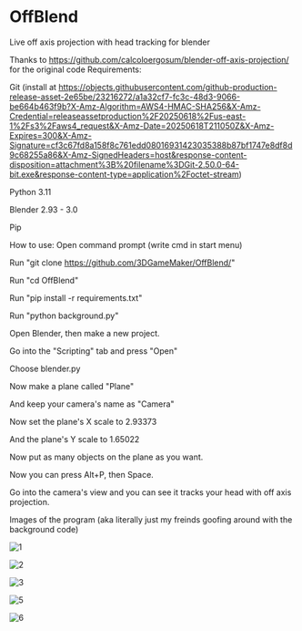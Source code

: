 # OffBlend
Live off axis projection with head tracking for blender

Thanks to https://github.com/calcoloergosum/blender-off-axis-projection/  for the original code
Requirements: 

Git (install at https://objects.githubusercontent.com/github-production-release-asset-2e65be/23216272/a1a32cf7-fc3c-48d3-9066-be664b463f9b?X-Amz-Algorithm=AWS4-HMAC-SHA256&X-Amz-Credential=releaseassetproduction%2F20250618%2Fus-east-1%2Fs3%2Faws4_request&X-Amz-Date=20250618T211050Z&X-Amz-Expires=300&X-Amz-Signature=cf3c67fd8a158f8c761edd08016931423035388b87bf1747e8df8d9c68255a86&X-Amz-SignedHeaders=host&response-content-disposition=attachment%3B%20filename%3DGit-2.50.0-64-bit.exe&response-content-type=application%2Foctet-stream)

Python 3.11

Blender 2.93 - 3.0

Pip

How to use:
Open command prompt (write cmd in start menu)

Run "git clone https://github.com/3DGameMaker/OffBlend/"

Run "cd OffBlend"

Run "pip install -r requirements.txt"

Run "python background.py"

Open Blender, then make a new project.

Go into the "Scripting" tab and press "Open"

Choose blender.py

Now make a plane called "Plane"

And keep your camera's name as "Camera"

Now set the plane's X scale to 2.93373

And the plane's Y scale to 1.65022

Now put as many objects on the plane as you want.

Now you can press Alt+P, then Space.

Go into the camera's view and you can see it tracks your head with off axis projection.

Images of the program (aka literally just my freinds goofing around with the background code)

![1](https://github.com/user-attachments/assets/b2fecbd0-debd-4b43-b7c4-ada92bede040)

![2](https://github.com/user-attachments/assets/6abe42a3-c516-4318-8105-b28b388edb8d)

![3](https://github.com/user-attachments/assets/4b52c5b3-932e-47dd-9c51-83f2c8c56ea6)

![5](https://github.com/user-attachments/assets/e4fc3be8-1c87-4c62-b11c-9f066cc48949)

![6](https://github.com/user-attachments/assets/4d3d3d8d-643f-4f1c-9d7b-09dddcb63c38)
